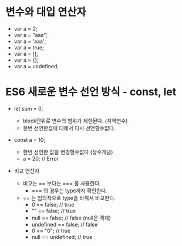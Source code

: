 # 변수와 대입 연산자

+ var a = 2;
+ var a = "aaa";
+ var a = 'aaa';
+ var a = true;
+ var a = [];
+ var a = {};
+ var a = undefined;

# ES6 새로운 변수 선언 방식 - const, let

+ let sum = 0;
    + block단위로 변수의 범위가 제한된다. (지역변수)
    + 한번 선언한값에 대해서 다시 선언할수없다. 

+ const a = 10;
    + 한번 선언한 값을 변경할수없다 (상수개념)
    + a = 20; // Error

+ 비교 연산자
    + 비교는 == 보다는 === 를 사용한다.
        + === 의 경우는 type까지 확인한다.
    + == 는 임의적으로 type을 바꿔서 비교한다.
        + 0 == false; // true
        + "" == false; // true 
        + null == false; // false (null은 객체)
        + undefined == false; // false 
        + 0 == "0"; // true
        + null == undefined; // true 


